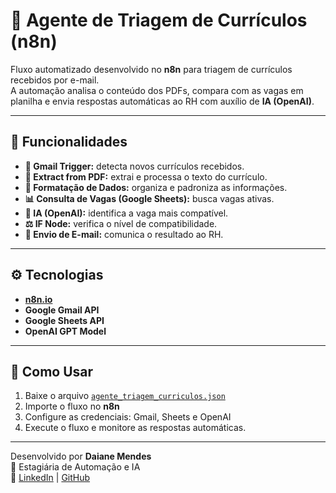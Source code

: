 # 🤖 Agente de Triagem de Currículos (n8n)

Fluxo automatizado desenvolvido no **n8n** para triagem de currículos recebidos por e-mail.  
A automação analisa o conteúdo dos PDFs, compara com as vagas em planilha e envia respostas automáticas ao RH com auxílio de **IA (OpenAI)**.

---

## 🧩 Funcionalidades
- **📨 Gmail Trigger:** detecta novos currículos recebidos.  
- **📄 Extract from PDF:** extrai e processa o texto do currículo.  
- **🧹 Formatação de Dados:** organiza e padroniza as informações.  
- **📊 Consulta de Vagas (Google Sheets):** busca vagas ativas.  
- **🧠 IA (OpenAI):** identifica a vaga mais compatível.  
- **⚖️ IF Node:** verifica o nível de compatibilidade.  
- **📧 Envio de E-mail:** comunica o resultado ao RH.

---

## ⚙️ Tecnologias
- [**n8n.io**](https://n8n.io)  
- **Google Gmail API**  
- **Google Sheets API**  
- **OpenAI GPT Model**

---

## 🚀 Como Usar
1. Baixe o arquivo [`agente_triagem_curriculos.json`](workflows/agente_triagem_curriculos.json)  
2. Importe o fluxo no **n8n**  
3. Configure as credenciais: Gmail, Sheets e OpenAI  
4. Execute o fluxo e monitore as respostas automáticas.

---

Desenvolvido por **Daiane Mendes**  
💼 Estagiária de Automação e IA  
🔗 [LinkedIn](https://linkedin.com/in/daiane-mendes-848252289) | [GitHub](https://github.com/daianesmendes)
